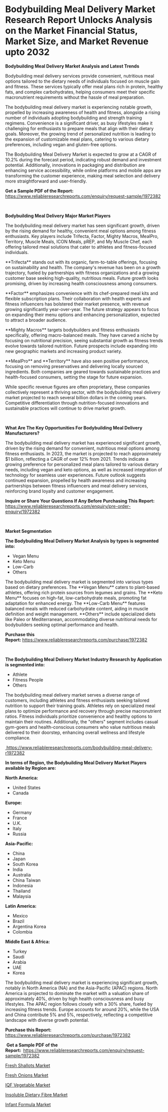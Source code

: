 <p><h1>Bodybuilding Meal Delivery Market Research Report Unlocks Analysis on the Market Financial Status, Market Size, and Market Revenue upto 2032</h1></p><p><strong>Bodybuilding Meal Delivery Market Analysis and Latest Trends</strong></p>
<p><p>Bodybuilding meal delivery services provide convenient, nutritious meal options tailored to the dietary needs of individuals focused on muscle gain and fitness. These services typically offer meal plans rich in protein, healthy fats, and complex carbohydrates, helping consumers meet their specific macronutrient requirements without the hassle of meal preparation.</p><p>The bodybuilding meal delivery market is experiencing notable growth, propelled by increasing awareness of health and fitness, alongside a rising number of individuals adopting bodybuilding and strength training regimens. Convenience is a significant driver, as busy lifestyles make it challenging for enthusiasts to prepare meals that align with their dietary goals. Moreover, the growing trend of personalized nutrition is leading to the expansion of customizable meal plans, catering to various dietary preferences, including vegan and gluten-free options.</p><p>The Bodybuilding Meal Delivery Market is expected to grow at a CAGR of 10.2% during the forecast period, indicating robust demand and investment potential. Additionally, innovations in packaging and distribution are enhancing service accessibility, while online platforms and mobile apps are transforming the customer experience, making meal selection and delivery more straightforward and user-friendly.</p></p>
<p><strong>Get a Sample PDF of the Report:&nbsp;</strong> <a href="https://www.reliableresearchreports.com/enquiry/request-sample/1972382?utm_campaign=32&utm_medium=2&utm_source=Github&utm_content=ia&utm_term=07042025&utm_id=bodybuilding-meal-delivery">https://www.reliableresearchreports.com/enquiry/request-sample/1972382</a></p>
<p>&nbsp;</p>
<p><strong>Bodybuilding Meal Delivery Major Market Players</strong></p>
<p><p>The bodybuilding meal delivery market has seen significant growth, driven by the rising demand for healthy, convenient meal options among fitness enthusiasts. Key players include Trifecta, Factor, Mighty Macros, MealPro, Territory, Muscle Meals, ICON Meals, pREP, and My Muscle Chef, each offering tailored meal solutions that cater to athletes and fitness-focused individuals.</p><p>**Trifecta** stands out with its organic, farm-to-table offerings, focusing on sustainability and health. The company's revenue has been on a growth trajectory, fueled by partnerships with fitness organizations and a growing customer base seeking high-quality, nutritious meals. Future growth looks promising, driven by increasing health consciousness among consumers.</p><p>**Factor** emphasizes convenience with its chef-prepared meal kits and flexible subscription plans. Their collaboration with health experts and fitness influencers has bolstered their market presence, with revenue growing significantly year-over-year. The future strategy appears to focus on expanding their menu options and enhancing personalization, expected to attract a broader audience.</p><p>**Mighty Macros** targets bodybuilders and fitness enthusiasts specifically, offering macro-balanced meals. They have carved a niche by focusing on nutritional precision, seeing substantial growth as fitness trends evolve towards tailored nutrition. Future prospects include expanding into new geographic markets and increasing product variety.</p><p>**MealPro** and **Territory** have also seen positive performance, focusing on removing preservatives and delivering locally sourced ingredients. Both companies are geared towards sustainable practices and health-focused consumers, setting the stage for future expansion.</p><p>While specific revenue figures are often proprietary, these companies collectively represent a thriving sector, with the bodybuilding meal delivery market projected to reach several billion dollars in the coming years. Competitive differentiation through nutrition-focused innovations and sustainable practices will continue to drive market growth.</p></p>
<p>&nbsp;</p>
<p><strong>What Are The Key Opportunities For Bodybuilding Meal Delivery Manufacturers?</strong></p>
<p><p>The bodybuilding meal delivery market has experienced significant growth, driven by the rising demand for convenient, nutritious meal options among fitness enthusiasts. In 2023, the market is projected to reach approximately $1 billion, reflecting a CAGR of over 12% from 2021. Trends indicate a growing preference for personalized meal plans tailored to various dietary needs, including vegan and keto options, as well as increased integration of technology for seamless user experiences. Future outlook suggests continued expansion, propelled by health awareness and increasing partnerships between fitness influencers and meal delivery services, reinforcing brand loyalty and customer engagement.</p></p>
<p><strong>Inquire or Share Your Questions If Any Before Purchasing This Report:</strong> <a href="https://www.reliableresearchreports.com/enquiry/pre-order-enquiry/1972382?utm_campaign=32&utm_medium=2&utm_source=Github&utm_content=ia&utm_term=07042025&utm_id=bodybuilding-meal-delivery">https://www.reliableresearchreports.com/enquiry/pre-order-enquiry/1972382</a></p>
<p>&nbsp;</p>
<p><strong>Market Segmentation</strong></p>
<p><strong>The Bodybuilding Meal Delivery Market Analysis by types is segmented into:</strong></p>
<p><ul><li>Vegan Menu</li><li>Keto Menu</li><li>Low-Carb</li><li>Others</li></ul></p>
<p><p>The bodybuilding meal delivery market is segmented into various types based on dietary preferences. The **Vegan Menu** caters to plant-based athletes, offering rich protein sources from legumes and grains. The **Keto Menu** focuses on high-fat, low-carbohydrate meals, promoting fat adaptation for enhanced energy. The **Low-Carb Menu** features balanced meals with reduced carbohydrate content, aiding in muscle definition and weight management. **Others** include specialized diets like Paleo or Mediterranean, accommodating diverse nutritional needs for bodybuilders seeking optimal performance and health.</p></p>
<p><strong>Purchase this Report:&nbsp;</strong><a href="https://www.reliableresearchreports.com/purchase/1972382?utm_campaign=32&utm_medium=2&utm_source=Github&utm_content=ia&utm_term=07042025&utm_id=bodybuilding-meal-delivery">https://www.reliableresearchreports.com/purchase/1972382</a></p>
<p>&nbsp;</p>
<p><strong>The Bodybuilding Meal Delivery Market Industry Research by Application is segmented into:</strong></p>
<p><ul><li>Athlete</li><li>Fitness People</li><li>Others</li></ul></p>
<p><p>The bodybuilding meal delivery market serves a diverse range of customers, including athletes and fitness enthusiasts seeking tailored nutrition to support their training goals. Athletes rely on specialized meal plans to optimize performance and recovery through precise macronutrient ratios. Fitness individuals prioritize convenience and healthy options to maintain their routines. Additionally, the "others" segment includes casual gym-goers and health-conscious consumers who value nutritious meals delivered to their doorstep, enhancing overall wellness and lifestyle compliance.</p></p>
<p><a href="https://www.reliableresearchreports.com/bodybuilding-meal-delivery-r1972382?utm_campaign=32&utm_medium=2&utm_source=Github&utm_content=ia&utm_term=07042025&utm_id=bodybuilding-meal-delivery">&nbsp;https://www.reliableresearchreports.com/bodybuilding-meal-delivery-r1972382</a></p>
<p><strong>In terms of Region, the Bodybuilding Meal Delivery Market Players available by Region are:</strong></p>
<p>
    <p> <strong> North America: </strong>
        <ul>
            <li>United States</li>
            <li>Canada</li>
        </ul>
        </p> 
    <p> <strong> Europe: </strong>
        <ul>
            <li>Germany</li>
            <li>France</li>
            <li>U.K.</li>
            <li>Italy</li>
            <li>Russia</li>
        </ul>
        </p> 
    <p> <strong> Asia-Pacific: </strong>
        <ul>
            <li>China</li>
            <li>Japan</li>
            <li>South Korea</li>
            <li>India</li>
            <li>Australia</li>
            <li>China Taiwan</li>
            <li>Indonesia</li>
            <li>Thailand</li>
            <li>Malaysia</li>
        </ul>
        </p> 
    <p> <strong> Latin America: </strong>
        <ul>
            <li>Mexico</li>
            <li>Brazil</li>
            <li>Argentina Korea</li>
            <li>Colombia</li>
        </ul>
        </p> 
    <p> <strong> Middle East & Africa: </strong>
        <ul>
            <li>Turkey</li>
            <li>Saudi</li>
            <li>Arabia</li>
            <li>UAE</li>
            <li>Korea</li>
        </ul>
    </p>
    </p>
<p><p>The bodybuilding meal delivery market is experiencing significant growth, notably in North America (NA) and the Asia-Pacific (APAC) regions. North America is projected to dominate the market with a valuation share of approximately 40%, driven by high health consciousness and busy lifestyles. The APAC region follows closely with a 30% share, fueled by increasing fitness trends. Europe accounts for around 20%, while the USA and China contribute 5% and 5%, respectively, reflecting a competitive landscape with diverse growth potential.</p></p>
<p><strong>Purchase this Report: </strong><a href="https://www.reliableresearchreports.com/purchase/1972382?utm_campaign=32&utm_medium=2&utm_source=Github&utm_content=ia&utm_term=07042025&utm_id=bodybuilding-meal-delivery">https://www.reliableresearchreports.com/purchase/1972382</a></p>
<p>&nbsp;<strong>Get a Sample PDF of the Report:&nbsp;&nbsp;</strong><a href="https://www.reliableresearchreports.com/enquiry/request-sample/1972382?utm_campaign=32&utm_medium=2&utm_source=Github&utm_content=ia&utm_term=07042025&utm_id=bodybuilding-meal-delivery">https://www.reliableresearchreports.com/enquiry/request-sample/1972382</a></p>
<p><strong></strong></p>
<p><p><a href="https://github.com/godutetraeva/Market-Research-Report-List-1/blob/main/fresh-shallots-market.md?utm_campaign=32&utm_medium=2&utm_source=Github&utm_content=ia&utm_term=07042025&utm_id=bodybuilding-meal-delivery">Fresh Shallots Market</a></p><p><a href="https://github.com/kirstejuvet/Market-Research-Report-List-1/blob/main/fresh-onions-market.md?utm_campaign=32&utm_medium=2&utm_source=Github&utm_content=ia&utm_term=07042025&utm_id=bodybuilding-meal-delivery">Fresh Onions Market</a></p><p><a href="https://github.com/jhoonatsev/Market-Research-Report-List-1/blob/main/iqf-vegetable-market.md?utm_campaign=32&utm_medium=2&utm_source=Github&utm_content=ia&utm_term=07042025&utm_id=bodybuilding-meal-delivery">IQF Vegetable Market</a></p><p><a href="https://github.com/hamremunazm4/Market-Research-Report-List-1/blob/main/insoluble-dietary-fibre-market.md?utm_campaign=32&utm_medium=2&utm_source=Github&utm_content=ia&utm_term=07042025&utm_id=bodybuilding-meal-delivery">Insoluble Dietary Fibre Market</a></p><p><a href="https://github.com/boccalyver5k/Market-Research-Report-List-1/blob/main/infant-formula-market.md?utm_campaign=32&utm_medium=2&utm_source=Github&utm_content=ia&utm_term=07042025&utm_id=bodybuilding-meal-delivery">Infant Formula Market</a></p></p>